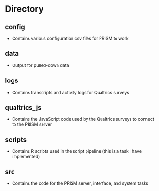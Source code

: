 # Directory
## config
- Contains various configuration csv files for PRISM to work
## data
- Output for pulled-down data
## logs
- Contains transcripts and activity logs for Qualtrics surveys
## qualtrics_js
- Contains the JavaScript code used by the Qualtrics surveys to connect to the PRISM server
## scripts
- Contains R scripts used in the script pipeline (this is a task I have implemented)
## src
- Contains the code for the PRISM server, interface, and system tasks